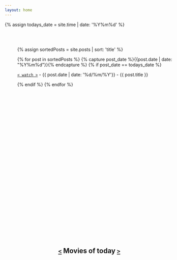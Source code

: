 ```yaml
---
layout: home
---
```


{% assign todays_date = site.time | date: '%Y%m%d' %}

<div style="position: absolute; left: 50%; top: 20%; transform: translateX(-43%);">
  <h2 style="white-space: nowrap; overflow: hidden; text-overflow: ellipsis;">
    <a id="myLink" href="javascript:MyFunction();"><code><</code></a> Movies of today <a id="myLink" href="javascript:MyFunction();"><code>></code></a>
  </h2>
</div>

<div style="overflow-y:hidden;overflow: hidden;padding:1em;width:100%;">

<ul style="position: relative; top: 150%; left: 50%; transform: translate(-45%, 15%); list-style: none; padding: 0;">

{% assign sortedPosts = site.posts | sort: 'title' %}

{% for post in sortedPosts %}
  {% capture post_date %}{{post.date | date: "%Y%m%d"}}{% endcapture %}
  {% if post_date == todays_date %}
  <li style="display: block;">
      <p> <a href="{{ post.url }}"><code>< watch ></code></a> - {{ post.date | date: '%d/%m/%Y'}} - {{ post.title }}</p>
  </li>
  {% endif %}
{% endfor %}

</ul>

</div>